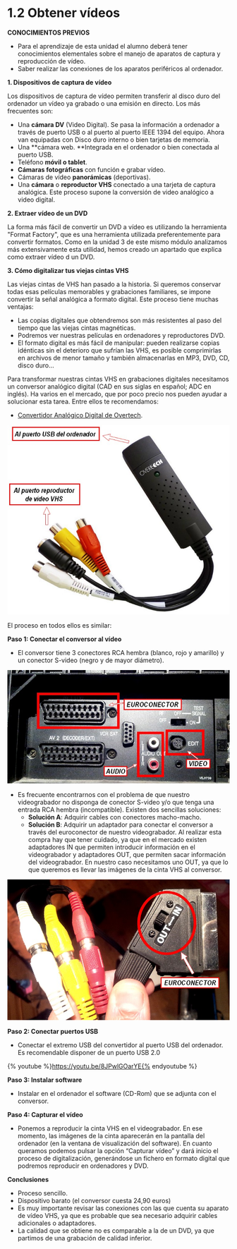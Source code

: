 # 1.2 Obtener vídeos

**CONOCIMIENTOS PREVIOS**

*   Para el aprendizaje de esta unidad el alumno deberá tener conocimientos elementales sobre el manejo de aparatos de captura y reproducción de vídeo.
*   Saber realizar las conexiones de los aparatos periféricos al ordenador.

**1\. Dispositivos de captura de vídeo**

Los dispositivos de captura de vídeo permiten transferir al disco duro del ordenador un vídeo ya grabado o una emisión en directo. Los más frecuentes son:

*   Una **cámara DV** (Video Digital). Se pasa la información a ordenador a través de puerto USB o al puerto al puerto IEEE 1394 del equipo. Ahora van equipadas con Disco duro interno o bien tarjetas de memoria. 
*   Una **cámara web. **Integrada en el ordenador o bien conectada al puerto USB.
*   Teléfono **móvil o tablet**.
*   **Cámaras fotográficas** con función e grabar vídeo.
*   Cámaras de vídeo **panorámicas** (deportivas).
*   Una **cámara** o **reproductor VHS** conectado a una tarjeta de captura analógica. Este proceso supone la conversión de video analógico a video digital.

**2\. Extraer vídeo de un DVD**

La forma más fácil de convertir un DVD a vídeo es utilizando la herramienta "Format Factory", que es una herramienta utilizada preferentemente para convertir formatos. Como en la unidad 3 de este mismo módulo analizamos más extensivamente esta utilidad, hemos creado un apartado que explica como extraer vídeo d un DVD.

**3\. Cómo digitalizar tus viejas cintas VHS**

Las viejas cintas de VHS han pasado a la historia. Si queremos conservar todas esas películas memorables y grabaciones familiares, se impone convertir la señal analógica a formato digital. Este proceso tiene muchas ventajas:

*   Las copias digitales que obtendremos son más resistentes al paso del tiempo que las viejas cintas magnéticas.
*   Podremos ver nuestras películas en ordenadores y reproductores DVD.
*   El formato digital es más fácil de manipular: pueden realizarse copias idénticas sin el deterioro que sufrían las VHS, es posible comprimirlas en archivos de menor tamaño y también almacenarlas en MP3, DVD, CD, disco duro…

Para transformar nuestras cintas VHS en grabaciones digitales necesitamos un conversor analógico digital (CAD en sus siglas en español; ADC en inglés). Ha varios en el mercado, que por poco precio nos pueden ayudar a solucionar esta tarea. Entre ellos te recomendamos: 

*   [Convertidor Analógico Digital de Overtech](http://www.pcbox.com/promociones-especiales/018_20minutos_conversor/default.aspx?ch=0000020511000307051203120802127edfbe36301643c7816e4d64208a30a60#.UoeopvlWzTo). 


![Imagen 2: Convertidor de vídeo digital. Captura de pantalla propia](img/overtech.jpg)




El proceso en todos ellos es similar:

**Paso 1: Conectar el conversor al vídeo**

*   El conversor tiene 3 conectores RCA hembra (blanco, rojo y amarillo) y un conector S-video (negro y de mayor diámetro).


![Imagen 3: Autor Julián Trullenque. Licencia CC by-nc](img/euroconector.jpg)




*   Es frecuente encontrarnos con el problema de que nuestro videograbador no disponga de conector S-video y/o que tenga una entrada RCA hembra (incompatible). Existen dos sencillas soluciones:
    *   **Solución A**: Adquirir cables con conectores macho-macho.
    *   **Solución B**: Adquirir un adaptador para conectar el conversor a través del euroconector de nuestro videograbador. Al realizar esta compra hay que tener cuidado, ya que en el mercado existen adaptadores IN que permiten introducir información en el videograbador y adaptadores OUT, que permiten sacar información del videograbador. En nuestro caso necesitamos uno OUT, ya que lo que queremos es llevar las imágenes de la cinta VHS al conversor.


![ Imagen 4: Autor Julián Trullenque. Licencia CC by-nc](img/euroconector2.jpg)




**Paso 2: Conectar puertos USB**

*   Conectar el extremo USB del convertidor al puerto USB del ordenador. Es recomendable disponer de un puerto USB 2.0

{% youtube %}https://youtu.be/8JPwlGOarYE{% endyoutube %}

**Paso 3: Instalar software**

*   Instalar en el ordenador el software (CD-Rom) que se adjunta con el conversor.

**Paso 4: Capturar el vídeo**

*   Ponemos a reproducir la cinta VHS en el videograbador. En ese momento, las imágenes de la cinta aparecerán en la pantalla del ordenador (en la ventana de visualización del software). En cuanto queramos podemos pulsar la opción “Capturar vídeo” y dará inicio el proceso de digitalización, generándose un fichero en formato digital que podremos reproducir en ordenadores y DVD.

**Conclusiones**

*   Proceso sencillo.
*   Dispositivo barato (el conversor cuesta 24,90 euros)
*   Es muy importante revisar las conexiones con las que cuenta su aparato de vídeo VHS, ya que es probable que sea necesario adquirir cables adicionales o adaptadores.
*   La calidad que se obtiene no es comparable a la de un DVD, ya que partimos de una grabación de calidad inferior.

